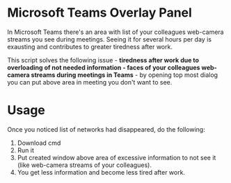 # Microsoft Teams Overlay Panel

In Microsoft Teams there's an area with list of your colleagues web-camera streams you see during meetings. Seeing it for several hours per day is exausting and contributes to greater tiredness after work.

This script solves the following issue - **tiredness after work due to overloading of not needed information - faces of your colleagues web-camera streams during meetings in Teams** - by opening top most dialog you can put above area in meeting you don't want to see.

# Usage

Once you noticed list of networks had disappeared, do the following:

1. Download cmd
2. Run it
3. Put created window above area of excessive information to not see it (like web-camera streams of your colleagues).
4. You get less information and become less tired after work.
